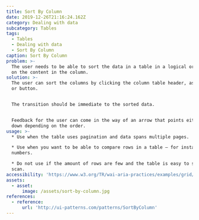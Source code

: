 ```yaml
---
title: Sort By Column
date: 2019-12-26T21:16:24.162Z
category: Dealing with data
subcategory: Tables
tags:
  - Tables
  - Dealing with data
  - Sort By Column
caption: Sort By Column
problem: >-
  The user needs to be able to sort the data in a table in a logical order based
  on the content in the column.
solution: >-
  The user can sort the columns by clicking the column table header, as a link
  or button.


  The transition should be immediate to the sorted data.


  Feedback for the user can come in the way of an arrow that points either up or
  down depending on the order.
usage: >-
  * Use when the table uses pagination and data spans multiple pages.

  * Use when you want to be able to compare rows in a table – for instance
  numbers.

  * Do not use if the amount of rows are few and the table is easy to search or
  scan.
accessibility: 'https://www.w3.org/TR/wai-aria-practices/examples/grid/dataGrids.html'
assets:
  - asset:
      image: /assets/sort-by-column.jpg
references:
  - reference:
      url: 'http://ui-patterns.com/patterns/SortByColumn'
---
```


